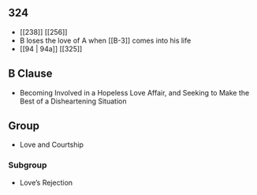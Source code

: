 ## 324
- [[238]] [[256]] 
- B loses the love of A when [[B-3]] comes into his life
- [[94 | 94a]] [[325]] 

## B Clause
- Becoming Involved in a Hopeless Love Affair, and Seeking to Make the Best of a Disheartening Situation

## Group
- Love and Courtship

### Subgroup
- Love’s Rejection

